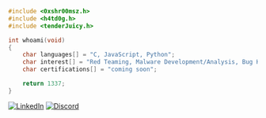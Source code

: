```c
#include <0xshr00msz.h>
#include <h4td0g.h>
#include <tenderJuicy.h>

int whoami(void)
{
    char languages[] = "C, JavaScript, Python";
    char interest[] = "Red Teaming, Malware Development/Analysis, Bug Hunting, AWS";
    char certifications[] = "coming soon";

    return 1337;
}
```
[![LinkedIn](https://img.shields.io/badge/LinkedIn-0077B5?style=for-the-badge&logo=linkedin&logoColor=white)](https://linkedin.com/in/0xshr00msz) 
[![Discord](https://img.shields.io/badge/Discord-7289DA?style=for-the-badge&logo=discord&logoColor=white)](https://discord.com/users/755371657505407027)
